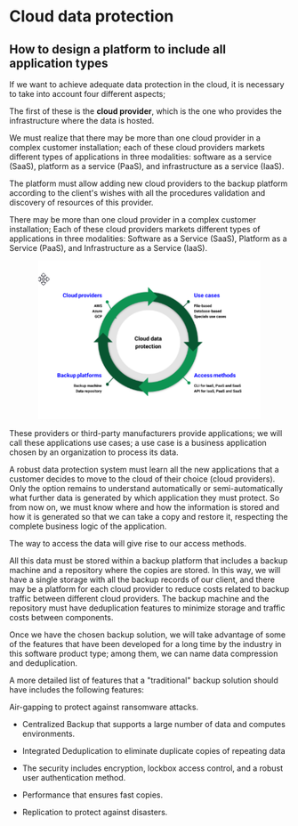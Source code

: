 # Cloud data protection


## How to design a platform to include all application types

If we want to achieve adequate data protection in the cloud, it is necessary to take into account four different aspects; 

The first of these is the **cloud provider**, which is the one who provides the infrastructure where the data is hosted. 

We must realize that there may be more than one cloud provider in a complex customer installation; each of these cloud providers markets different types of applications in three modalities: software as a service (SaaS), platform as a service (PaaS), and infrastructure as a service (IaaS).

The platform must allow adding new cloud providers to the backup platform according to the client's wishes with all the procedures validation and discovery of resources of this provider.

There may be more than one cloud provider in a complex customer installation; Each of these cloud providers markets different types of applications in three modalities: Software as a Service (SaaS), Platform as a Service (PaaS), and Infrastructure as a Service (IaaS). 

<p align="center">
<img src=".img/Platform design guidelines.png" alt="File-based use case diagram" width="400">
</p>

These providers or third-party manufacturers provide applications;  we will call these applications use cases; a use case is a  business application chosen by an organization to process its data. 

A robust data protection system must learn all the new applications that a customer decides to move to the cloud of their choice (cloud providers). Only the option remains to understand automatically or semi-automatically what further data is generated by which application they must protect. So from now on, we must know where and how the information is stored and how it is generated so that we can take a copy and restore it, respecting the complete business logic of the application.

The way to access the data will give rise to our access methods.

All this data must be stored within a backup platform that includes a backup machine and a repository where the copies are stored. In this way, we will have a single storage with all the backup records of our client, and there may be a platform for each cloud provider to reduce costs related to backup traffic between different cloud providers. The backup machine and the repository must have deduplication features to minimize storage and traffic costs between components.

Once we have the chosen backup solution, we will take advantage of some of the features that have been developed for a long time by the industry in this software product type; among them, we can name data compression and deduplication. 

A more detailed list of features that a "traditional" backup solution should have includes the following features:


Air-gapping to protect against ransomware attacks.

- Centralized Backup that supports a large number of data and computes environments.

- Integrated Deduplication to eliminate duplicate copies of repeating data

- The security includes encryption, lockbox access control, and a robust user authentication method.

- Performance that ensures fast copies.

- Replication to protect against disasters.

